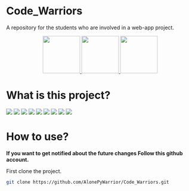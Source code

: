 # Code_Warriors
A repository for the students who are involved in a web-app project.


<div align="center">
  <a href="#">
    <img src="https://img.shields.io/badge/Instagram-E4405F?style=for-the-badge&logo=instagram&logoColor=white" width="100"/>
  </a>
  <a href="#">
    <img src="https://img.shields.io/badge/website-blue?style=for-the-badge&logo=About.me&logoColor=white" width="100"/>
  </a>
  <a href="#">
    <img src="https://img.shields.io/badge/Telegram-2CA5E0?style=for-the-badge&logo=telegram&logoColor=white" width="100"/>
  </a>
</div>


# What is this project?
<span><img src="https://img.shields.io/badge/figma-F24E1E?style=flat&logo=figma&logoColor=gray" /></span>
<span><img src="https://img.shields.io/badge/html5-E34F26?style=flat&logo=html5&logoColor=white" /></span>
<span><img src="https://img.shields.io/badge/css3-1572B6?style=flat&logo=css3&logoColor=green" /></span>
<span><img src="https://img.shields.io/badge/javascript-F7DF1E?style=flat&logo=javascript&logoColor=orange" /></span>
<span><img src="https://img.shields.io/badge/react-61DAFB?style=flat&logo=react&logoColor=orange" /></span>
<span><img src="https://img.shields.io/badge/python-3776AB?style=flat&logo=python&logoColor=yellow" /></span>
<span><img src="https://img.shields.io/badge/Django-092E20?style=flat&logo=django&logoColor=blue" /></span>
<span><img src="https://img.shields.io/badge/Docker-2CA5E0?style=flat&logo=docker&logoColor=white" /></span>
<span><img src="https://img.shields.io/badge/PostgreSQL-316192?style=flat&logo=postgresql&logoColor=white" /></span>

# How to use?

<strong>If you want to get notified about the future changes Follow this github account.</strong>

First clone the project.

```bash
git clone https://github.com/AlonePyWarrior/Code_Warriors.git
```

